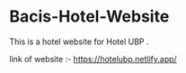 # Bacis-Hotel-Website
This is a hotel website for Hotel UBP .

link of website :- https://hotelubp.netlify.app/
